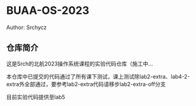 # BUAA-OS-2023

Author: Srchycz

## 仓库简介

这是Srch的北航2023操作系统课程的实验代码仓库（施工中...

本仓库中已提交的代码通过了所有课下测试，课上测试除lab2-extra、lab4-2-extra外全部通过，要参考lab2-extra代码请移步lab2-extra-off分支

目前实验代码提供至lab5
